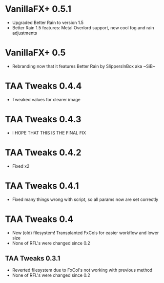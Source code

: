 # VanillaFX+ 0.5.1
- Upgraded Better Rain to version 1.5
- Better Rain 1.5 features: Metal Overlord support, new cool fog and rain adjustments

# VanillaFX+ 0.5
- Rebranding now that it features Better Rain by SlippersInBox aka ~SiB~ 

# TAA Tweaks 0.4.4
- Tweaked values for clearer image 

# TAA Tweaks 0.4.3
- I HOPE THAT THIS IS THE FINAL FIX

# TAA Tweaks 0.4.2
- Fixed x2

# TAA Tweaks 0.4.1
- Fixed many things wrong with script, so all params now are set correctly

# TAA Tweaks 0.4
- New (old) filesystem! Transplanted FxCols for easier workflow and lower size
- None of RFL's were changed since 0.2

## TAA Tweaks 0.3.1
- Reverted filesystem due to FxCol's not working with previous method
- None of RFL's were changed since 0.2